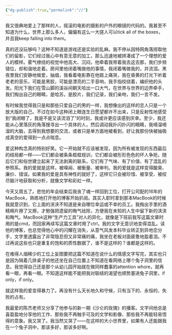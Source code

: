 ```yaml
---
{"dg-publish":true,"permalink":"//"}
---
```



我又很典地爱上了那样的人，摇滚的电影的摄影的户外的眼镜的代码的。我甚至不知道为什么，世界上那么多人，偏偏有这么一大搓人可以tick all of the boxes，并且我keep falling into them。

真的还没玩够吗？这种不知道是游戏还是实验的乱麻。我不停从因特网角落捞取他们的留影，它们经过我心中有意无意的加工，那么迅速地被拼凑成了一个理想的爱人的模样。雾气缭绕的视觉中他高大、沉闷，他牵着我带着我去这去那，我们步频错位，却和谐地走着。房间里他闭着嘴做他的事情，我闭着嘴做我的，并流泪。黑夜里我们安静地做爱，抽烟，我看着电影靠在他肩上痛哭，我在昏黄的灯光下听着老老的音乐，可能是黑胶，可能是漂亮的二手音响，我手指绞绕着，编织他的头发。阳光下我们在雪山脚的溪谷间朝天哈出一口大气，在世界与世界的边界牵手，我们掏出自己的眼睛，是哈苏，是胶片，我们记录，我们亲吻，我们一言不发。

有时候我觉得我只是和那些只爱自己的男的一样，我想像出的这样的恋人只是一个放大版的自己。不过在如今这种闭上眼连生日愿望都许不出来，只是反射性地感受到“我闭眼了，我是不是又该流泪了”的时刻，我或许更应该感到庆幸。至少，我还能从心里落灰的角落搜寻出一个具体的人，然后调动我扑闪扑闪的眼睛，我嘀溜嘀溜的大脑，去得到我想要的交流，或者只是单方面地被看到，好让我那份快被抽吸成真空的爱得到一点点喘息。

爱这种构念真的特别好笑。它一开始就不应该被发现，因为所有被发现的东西最后的结局都一样——它们都会被条条框框规训，它们都会被形形色色的坏人争抢，随后它们和俗世建立起来了无法剥离的联系，它们有了气味、有了价值、有了混乱的参照系。我的爱就是这样，被嗅闻、被衡量、被审判。我的爱就是这样变得酸臭、廉价、错误。如果我的爱是具有神性的就好了，这样它只会被珍惜、被享受、被绞尽脑汁地获取和分析，就像文学和彩虹一样。

今天又周五了。悲怆的年会结束后我丧了魂一样回到工位，打开公司配的16年的MacBook，熟练地打开他的博客开始扒阅。其实入职时拿到那本MacBook的时候我就意识到，它上面的浃浃不知道是来自哪位幸运或不幸的员工。我掏出手里的酒精棉片擦了又擦，才勉强把遗留的晦气祛除，方便我在未知的人生中留下新的浃浃和晦气。MacBook这种“生产力工具”对人的异化，就像是下班前我写这篇文章时用的是cmd，而回家再续写这篇文章时用了ctrl，我的文字无意识地变得混乱。读他的博客，也总觉得他心中的闪耀在消失，从意气风发本科毕业转正到异地恋分手，文字里透露出了非常隐忍但又非常痛的痛，我坐在老板对面疲惫地盈着泪。不过再说这些也只是重复的饱和的质性数据了，谁不是这样的？谁都是这样的。

在难得人烟稀少的工位上妄图要把这篇不知道在说什么的情感文字写完，其实也只是因为隔着几排桌子的他还坐在自己位置上不知道在看网络上哪个兔子洞里的信息。我觉得自己还是那个从幼儿园开始就在做同样蠢事的attention whore，就再看一眼，再看一眼。不知道这样能不能把我对联结的渴望也顺势塞进兔子洞里，if only，if only。

就这样我的爱变得暴力了。再没有什么天长地久和守候，只有当下的、永恒的、失败的占有。

我最爱的陈杰老师又分享了他参与的新一期《沙仑的玫瑰》的播客。文字间他总是喜盈盈地分享他的工作、那些我不再触手可及的文学和影像、那些我不再能轻易悟得的意象。我又哭了。我当然又哭了——在这样的大小世界里，如果有人还能跟我在一个兔子洞中，那该多好，那该多好啊。